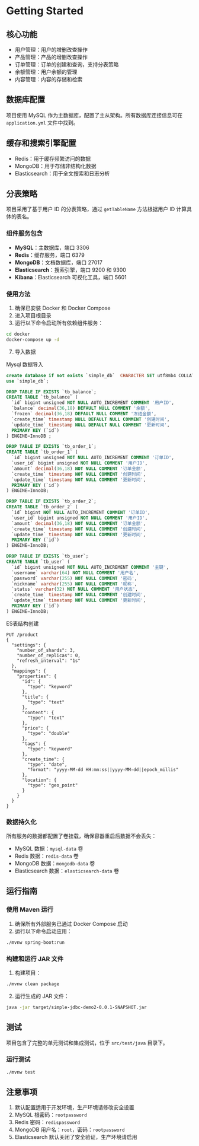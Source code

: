 # Getting Started

## 核心功能
- 用户管理：用户的增删改查操作
- 产品管理：产品的增删改查操作
- 订单管理：订单的创建和查询，支持分表策略
- 余额管理：用户余额的管理
- 内容管理：内容的存储和检索

## 数据库配置
项目使用 MySQL 作为主数据库，配置了主从架构。所有数据库连接信息可在 `application.yml` 文件中找到。

## 缓存和搜索引擎配置
- Redis：用于缓存频繁访问的数据
- MongoDB：用于存储非结构化数据
- Elasticsearch：用于全文搜索和日志分析

## 分表策略
项目采用了基于用户 ID 的分表策略，通过 `getTableName` 方法根据用户 ID 计算具体的表名。

### 组件服务包含
- **MySQL**：主数据库，端口 3306
- **Redis**：缓存服务，端口 6379
- **MongoDB**：文档数据库，端口 27017
- **Elasticsearch**：搜索引擎，端口 9200 和 9300
- **Kibana**：Elasticsearch 可视化工具，端口 5601

### 使用方法
1. 确保已安装 Docker 和 Docker Compose
2. 进入项目根目录
3. 运行以下命令启动所有依赖组件服务：

```bash
cd docker
docker-compose up -d
```

7. 导入数据

Mysql 数据导入
```SQL
create database if not exists `simple_db`  CHARACTER SET utf8mb4 COLLATE utf8mb4_unicode_ci;;
use `simple_db`;

DROP TABLE IF EXISTS `tb_balance`;
CREATE TABLE `tb_balance` (
  `id` bigint unsigned NOT NULL AUTO_INCREMENT COMMENT '用户ID',
  `balance` decimal(36,18) DEFAULT NULL COMMENT '余额',
  `frozen` decimal(36,18) DEFAULT NULL COMMENT '冻结金额',
  `create_time` timestamp NULL DEFAULT NULL COMMENT '创建时间',
  `update_time` timestamp NULL DEFAULT NULL COMMENT '更新时间',
  PRIMARY KEY (`id`)
) ENGINE=InnoDB ;

DROP TABLE IF EXISTS `tb_order_1`;
CREATE TABLE `tb_order_1` (
  `id` bigint unsigned NOT NULL AUTO_INCREMENT COMMENT '订单ID',
  `user_id` bigint unsigned NOT NULL COMMENT '用户ID',
  `amount` decimal(36,18) NOT NULL COMMENT '订单金额',
  `create_time` timestamp NOT NULL COMMENT '创建时间',
  `update_time` timestamp NOT NULL COMMENT '更新时间',
  PRIMARY KEY (`id`)
) ENGINE=InnoDB;

DROP TABLE IF EXISTS `tb_order_2`;
CREATE TABLE `tb_order_2` (
  `id` bigint NOT NULL AUTO_INCREMENT COMMENT '订单ID',
  `user_id` bigint unsigned NOT NULL COMMENT '用户ID',
  `amount` decimal(36,18) NOT NULL COMMENT '订单金额',
  `create_time` timestamp NOT NULL COMMENT '创建时间',
  `update_time` timestamp NOT NULL COMMENT '更新时间',
  PRIMARY KEY (`id`)
) ENGINE=InnoDB;

DROP TABLE IF EXISTS `tb_user`;
CREATE TABLE `tb_user` (
  `id` bigint unsigned NOT NULL AUTO_INCREMENT COMMENT '主键',
  `username` varchar(64) NOT NULL COMMENT '用户名',
  `password` varchar(255) NOT NULL COMMENT '密码',
  `nickname` varchar(255) NOT NULL COMMENT '昵称',
  `status` varchar(32) NOT NULL COMMENT '用户状态',
  `create_time` timestamp NOT NULL COMMENT '创建时间',
  `update_time` timestamp NOT NULL COMMENT '更新时间',
  PRIMARY KEY (`id`)
) ENGINE=InnoDB;
```

ES表结构创建
```Elasticsearch
PUT /product
{
  "settings": {
    "number_of_shards": 3,
    "number_of_replicas": 0,
    "refresh_interval": "1s"
  },
  "mappings": {
    "properties": {
      "id": {
        "type": "keyword"
      },
      "title": {
        "type": "text"
      },
      "content": {
        "type": "text"
      },
      "price": {
        "type": "double"
      },
      "tags": {
        "type": "keyword"
      },
      "create_time": {
        "type": "date",
        "format": "yyyy-MM-dd HH:mm:ss||yyyy-MM-dd||epoch_millis"
      },
      "location": {
        "type": "geo_point"
      }
    }
  }
}
```

### 数据持久化
所有服务的数据都配置了卷挂载，确保容器重启后数据不会丢失：
- MySQL 数据：`mysql-data` 卷
- Redis 数据：`redis-data` 卷
- MongoDB 数据：`mongodb-data` 卷
- Elasticsearch 数据：`elasticsearch-data` 卷

## 运行指南
### 使用 Maven 运行
1. 确保所有外部服务已通过 Docker Compose 启动
2. 运行以下命令启动应用：

```bash
./mvnw spring-boot:run
```

### 构建和运行 JAR 文件
1. 构建项目：

```bash
./mvnw clean package
```

2. 运行生成的 JAR 文件：

```bash
java -jar target/simple-jdbc-demo2-0.0.1-SNAPSHOT.jar
```

## 测试
项目包含了完整的单元测试和集成测试，位于 `src/test/java` 目录下。

### 运行测试
```bash
./mvnw test
```

## 注意事项
1. 默认配置适用于开发环境，生产环境请修改安全设置
2. MySQL 根密码：`rootpassword`
3. Redis 密码：`redispassword`
4. MongoDB 用户名：`root`，密码：`rootpassword`
5. Elasticsearch 默认关闭了安全验证，生产环境请启用

